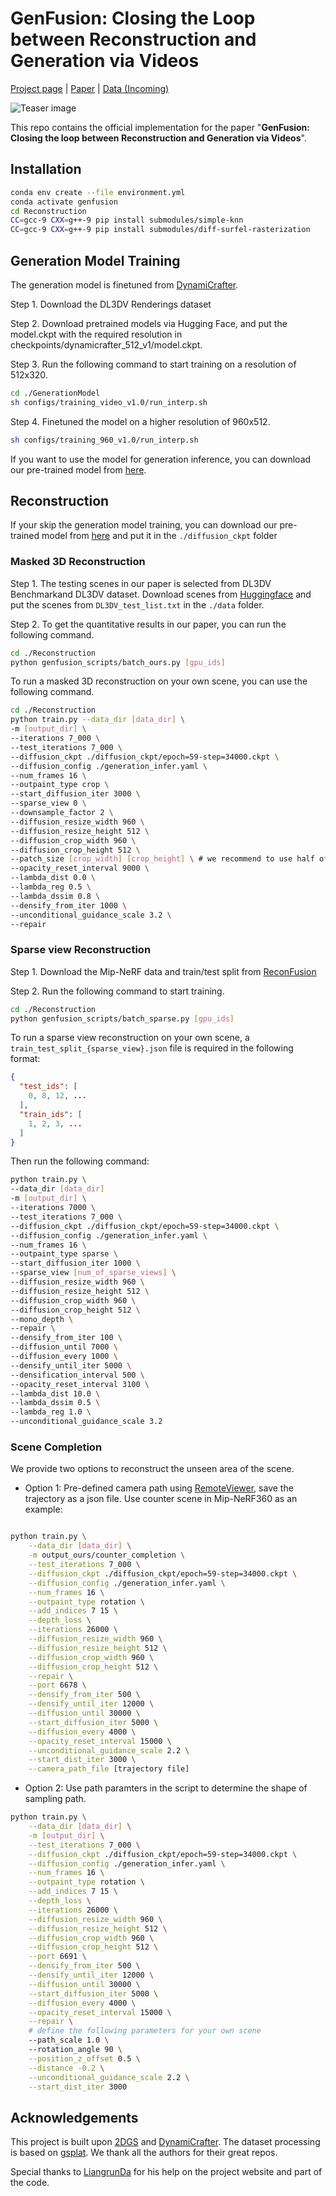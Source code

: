 # GenFusion: Closing the Loop between Reconstruction and Generation via Videos

[Project page](https://genfusion.sibowu.com) | [Paper](https://arxiv.org/abs/2503.21219) | [Data (Incoming)](hhttps://genfusion.sibowu.com) <br>

![Teaser image](assets/pipeline.png)

This repo contains the official implementation for the paper "**GenFusion: Closing the loop between Reconstruction and Generation via Videos**". 


## Installation

```bash
conda env create --file environment.yml
conda activate genfusion
cd Reconstruction
CC=gcc-9 CXX=g++-9 pip install submodules/simple-knn
CC=gcc-9 CXX=g++-9 pip install submodules/diff-surfel-rasterization
```
## Generation Model Training

The generation model is finetuned from [DynamiCrafter](https://github.com/Doubiiu/DynamiCrafter).

Step 1. Download the DL3DV Renderings dataset

Step 2. Download pretrained models via Hugging Face, and put the model.ckpt with the required resolution in checkpoints/dynamicrafter_512_v1/model.ckpt.

Step 3. Run the following command to start training on a resolution of 512x320.

```bash
cd ./GenerationModel
sh configs/training_video_v1.0/run_interp.sh
```
Step 4. Finetuned the model on a higher resolution of 960x512.
```bash
sh configs/training_960_v1.0/run_interp.sh
```
If you want to use the model for generation inference, you can download our pre-trained model from [here](https://huggingface.co/Sibo2rr/GenFusion-GenerationModel).

## Reconstruction

If your skip the generation model training, you can download our pre-trained model from [here](https://huggingface.co/Sibo2rr/GenFusion-GenerationModel) and put it in the `./diffusion_ckpt` folder

### Masked 3D Reconstruction

Step 1. The testing scenes in our paper is selected from DL3DV Benchmarkand DL3DV dataset. Download scenes from [Huggingface](https://huggingface.co/datasets/DL3DV/) and put the scenes from `DL3DV_test_list.txt` in the `./data` folder.

Step 2. To get the quantitative results in our paper, you can run the following command.

```bash
cd ./Reconstruction
python genfusion_scripts/batch_ours.py [gpu_ids]
```

To run a masked 3D reconstruction on your own scene, you can use the following command.

```bash
cd ./Reconstruction
python train.py --data_dir [data_dir] \
-m [output_dir] \
--iterations 7_000 \
--test_iterations 7_000 \
--diffusion_ckpt ./diffusion_ckpt/epoch=59-step=34000.ckpt \
--diffusion_config ./generation_infer.yaml \
--num_frames 16 \
--outpaint_type crop \
--start_diffusion_iter 3000 \
--sparse_view 0 \
--downsample_factor 2 \
--diffusion_resize_width 960 \
--diffusion_resize_height 512 \
--diffusion_crop_width 960 \
--diffusion_crop_height 512 \
--patch_size [crop_width] [crop_height] \ # we recommend to use half of the image resolution
--opacity_reset_interval 9000 \
--lambda_dist 0.0 \
--lambda_reg 0.5 \
--lambda_dssim 0.8 \
--densify_from_iter 1000 \
--unconditional_guidance_scale 3.2 \
--repair
```

### Sparse view Reconstruction

Step 1. Download the Mip-NeRF data and train/test split from [ReconFusion](https://drive.google.com/drive/folders/10oT2_OQ9Sjh5wlfJQoGx2y7ZKYwpgNg5)

Step 2. Run the following command to start training.

```bash
cd ./Reconstruction
python genfusion_scripts/batch_sparse.py [gpu_ids]
```

To run a sparse view reconstruction on your own scene, a `train_test_split_{sparse_view}.json` file is required in the following format:

```json
{
  "test_ids": [
    0, 8, 12, ...
  ],
  "train_ids": [
    1, 2, 3, ...
  ]
}
```

Then run the following command:

```bash
python train.py \
--data_dir [data_dir] 
-m [output_dir] \
--iterations 7000 \
--test_iterations 7_000 \
--diffusion_ckpt ./diffusion_ckpt/epoch=59-step=34000.ckpt \
--diffusion_config ./generation_infer.yaml \
--num_frames 16 \
--outpaint_type sparse \
--start_diffusion_iter 1000 \
--sparse_view [num_of_sparse_views] \
--diffusion_resize_width 960 \
--diffusion_resize_height 512 \
--diffusion_crop_width 960 \
--diffusion_crop_height 512 \
--mono_depth \
--repair \
--densify_from_iter 100 \
--diffusion_until 7000 \
--diffusion_every 1000 \
--densify_until_iter 5000 \
--densification_interval 500 \
--opacity_reset_interval 3100 \
--lambda_dist 10.0 \
--lambda_dssim 0.5 \
--lambda_reg 1.0 \
--unconditional_guidance_scale 3.2
```

### Scene Completion
We provide two options to reconstruct the unseen area of the scene.

- Option 1: Pre-defined camera path using [RemoteViewer](https://github.com/hwanhuh/2D-GS-Viser-Viewer), save the trajectory as a json file. Use counter scene in Mip-NeRF360 as an example:
```bash

python train.py \
    --data_dir [data_dir] \
    -m output_ours/counter_completion \
    --test_iterations 7_000 \
    --diffusion_ckpt ./diffusion_ckpt/epoch=59-step=34000.ckpt \
    --diffusion_config ./generation_infer.yaml \
    --num_frames 16 \
    --outpaint_type rotation \
    --add_indices 7 15 \
    --depth_loss \
    --iterations 26000 \
    --diffusion_resize_width 960 \
    --diffusion_resize_height 512 \
    --diffusion_crop_width 960 \
    --diffusion_crop_height 512 \
    --repair \
    --port 6678 \
    --densify_from_iter 500 \
    --densify_until_iter 12000 \
    --diffusion_until 30000 \
    --start_diffusion_iter 5000 \
    --diffusion_every 4000 \
    --opacity_reset_interval 15000 \
    --unconditional_guidance_scale 2.2 \
    --start_dist_iter 3000 \
    --camera_path_file [trajectory file]
```

- Option 2: Use path paramters in the script to determine the shape of sampling path.

```bash
python train.py \
    --data_dir [data_dir] \
    -m [output_dir] \
    --test_iterations 7_000 \
    --diffusion_ckpt ./diffusion_ckpt/epoch=59-step=34000.ckpt \
    --diffusion_config ./generation_infer.yaml \
    --num_frames 16 \
    --outpaint_type rotation \
    --add_indices 7 15 \
    --depth_loss \
    --iterations 26000 \
    --diffusion_resize_width 960 \
    --diffusion_resize_height 512 \
    --diffusion_crop_width 960 \
    --diffusion_crop_height 512 \
    --port 6691 \
    --densify_from_iter 500 \
    --densify_until_iter 12000 \
    --diffusion_until 30000 \
    --start_diffusion_iter 5000 \
    --diffusion_every 4000 \
    --opacity_reset_interval 15000 \
    --repair \
    # define the following parameters for your own scene
    --path_scale 1.0 \ 
    --rotation_angle 90 \
    --position_z_offset 0.5 \
    --distance -0.2 \
    --unconditional_guidance_scale 2.2 \
    --start_dist_iter 3000
```

## Acknowledgements

This project is built upon [2DGS](https://github.com/hbb1/2d-gaussian-splatting) and [DynamiCrafter](https://github.com/Doubiiu/DynamiCrafter). The dataset processing is based on [gsplat](https://github.com/nerfstudio-project/gsplat/tree/main/gsplat). We thank all the authors for their great repos. 


Special thanks to [LiangrunDa](https://github.com/LiangrunDa) for his help on the project website and part of the code. 
